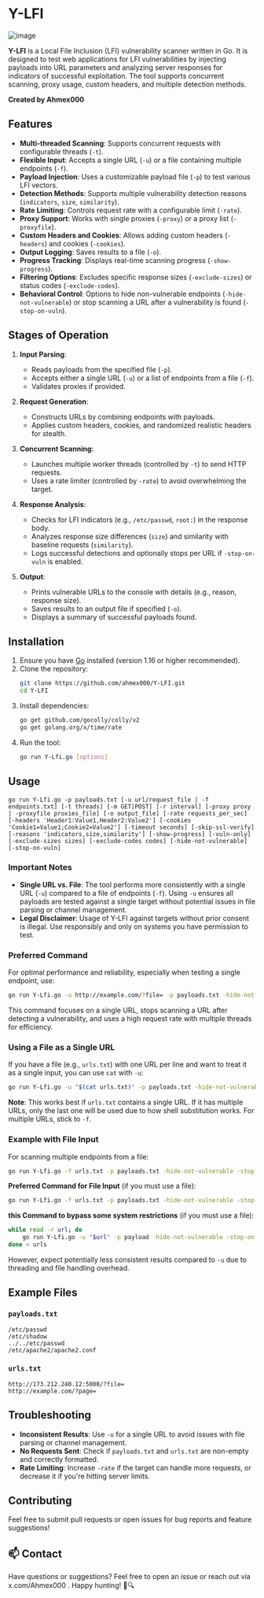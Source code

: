 # Y-LFI

![image](https://github.com/user-attachments/assets/a13d887a-9331-4d80-bb13-19c11dd3eba7)


**Y-LFI** is a Local File Inclusion (LFI) vulnerability scanner written in Go. It is designed to test web applications for LFI vulnerabilities by injecting payloads into URL parameters and analyzing server responses for indicators of successful exploitation. The tool supports concurrent scanning, proxy usage, custom headers, and multiple detection methods.

**Created by Ahmex000**

## Features
- **Multi-threaded Scanning**: Supports concurrent requests with configurable threads (`-t`).
- **Flexible Input**: Accepts a single URL (`-u`) or a file containing multiple endpoints (`-f`).
- **Payload Injection**: Uses a customizable payload file (`-p`) to test various LFI vectors.
- **Detection Methods**: Supports multiple vulnerability detection reasons (`indicators`, `size`, `similarity`).
- **Rate Limiting**: Controls request rate with a configurable limit (`-rate`).
- **Proxy Support**: Works with single proxies (`-proxy`) or a proxy list (`-proxyfile`).
- **Custom Headers and Cookies**: Allows adding custom headers (`-headers`) and cookies (`-cookies`).
- **Output Logging**: Saves results to a file (`-o`).
- **Progress Tracking**: Displays real-time scanning progress (`-show-progress`).
- **Filtering Options**: Excludes specific response sizes (`-exclude-sizes`) or status codes (`-exclude-codes`).
- **Behavioral Control**: Options to hide non-vulnerable endpoints (`-hide-not-vulnerable`) or stop scanning a URL after a vulnerability is found (`-stop-on-vuln`).

## Stages of Operation
1. **Input Parsing**:
   - Reads payloads from the specified file (`-p`).
   - Accepts either a single URL (`-u`) or a list of endpoints from a file (`-f`).
   - Validates proxies if provided.

2. **Request Generation**:
   - Constructs URLs by combining endpoints with payloads.
   - Applies custom headers, cookies, and randomized realistic headers for stealth.

3. **Concurrent Scanning**:
   - Launches multiple worker threads (controlled by `-t`) to send HTTP requests.
   - Uses a rate limiter (controlled by `-rate`) to avoid overwhelming the target.

4. **Response Analysis**:
   - Checks for LFI indicators (e.g., `/etc/passwd`, `root:`) in the response body.
   - Analyzes response size differences (`size`) and similarity with baseline requests (`similarity`).
   - Logs successful detections and optionally stops per URL if `-stop-on-vuln` is enabled.

5. **Output**:
   - Prints vulnerable URLs to the console with details (e.g., reason, response size).
   - Saves results to an output file if specified (`-o`).
   - Displays a summary of successful payloads found.

## Installation
1. Ensure you have [Go](https://golang.org/doc/install) installed (version 1.16 or higher recommended).
2. Clone the repository:
   ```bash
   git clone https://github.com/ahmex000/Y-LFI.git
   cd Y-LFI
   ```
3. Install dependencies:
   ```bash
   go get github.com/gocolly/colly/v2
   go get golang.org/x/time/rate
   ```
4. Run the tool:
   ```bash
   go run Y-Lfi.go [options]
   ```

## Usage
```
go run Y-Lfi.go -p payloads.txt [-u url/request_file | -f endpoints.txt] [-t threads] [-m GET|POST] [-r interval] [-proxy proxy | -proxyfile proxies_file] [-o output_file] [-rate requests_per_sec] [-headers 'Header1:Value1,Header2:Value2'] [-cookies 'Cookie1=Value1;Cookie2=Value2'] [-timeout seconds] [-skip-ssl-verify] [-reasons 'indicators,size,similarity'] [-show-progress] [-vuln-only] [-exclude-sizes sizes] [-exclude-codes codes] [-hide-not-vulnerable] [-stop-on-vuln]
```

### Important Notes
- **Single URL vs. File**: The tool performs more consistently with a single URL (`-u`) compared to a file of endpoints (`-f`). Using `-u` ensures all payloads are tested against a single target without potential issues in file parsing or channel management.
- **Legal Disclaimer**: Usage of Y-LFI against targets without prior consent is illegal. Use responsibly and only on systems you have permission to test.

### Preferred Command
For optimal performance and reliability, especially when testing a single endpoint, use:
```bash
go run Y-Lfi.go -u http://example.com/?file= -p payloads.txt -hide-not-vulnerable -stop-on-vuln -rate 100 -t 20 -reasons indicators,size,similarity
```
This command focuses on a single URL, stops scanning a URL after detecting a vulnerability, and uses a high request rate with multiple threads for efficiency.

### Using a File as a Single URL
If you have a file (e.g., `urls.txt`) with one URL per line and want to treat it as a single input, you can use `cat` with `-u`:
```bash
go run Y-Lfi.go -u "$(cat urls.txt)" -p payloads.txt -hide-not-vulnerable -stop-on-vuln -rate 100 -t 20 -reasons indicators,size,similarity
```
**Note**: This works best if `urls.txt` contains a single URL. If it has multiple URLs, only the last one will be used due to how shell substitution works. For multiple URLs, stick to `-f`.

### Example with File Input
For scanning multiple endpoints from a file:
```bash
go run Y-Lfi.go -f urls.txt -p payloads.txt -hide-not-vulnerable -stop-on-vuln -rate 100 -t 20 -reasons indicators,size,similarity
```
**Preferred Command for File Input** (if you must use a file):
```bash
go run Y-Lfi.go -f urls.txt -p payloads.txt -hide-not-vulnerable -stop-on-vuln -rate 100 -t 20 -reasons indicators,size,similarity
```

**this  Command to bypass some system restrictions** (if you must use a file):
```bash
while read -r url; do
    go run Y-Lfi.go -u "$url" -p payload -hide-not-vulnerable -stop-on-vuln -rate 100 -t 20 -reasons indicators,size,similarity
done < urls

```
However, expect potentially less consistent results compared to `-u` due to threading and file handling overhead.

## Example Files
### `payloads.txt`
```
/etc/passwd
/etc/shadow
../../etc/passwd
/etc/apache2/apache2.conf
```

### `urls.txt`
```
http://173.212.240.12:5000/?file=
http://example.com/?page=
```

## Troubleshooting
- **Inconsistent Results**: Use `-u` for a single URL to avoid issues with file parsing or channel management.
- **No Requests Sent**: Check if `payloads.txt` and `urls.txt` are non-empty and correctly formatted.
- **Rate Limiting**: Increase `-rate` if the target can handle more requests, or decrease it if you're hitting server limits.

## Contributing
Feel free to submit pull requests or open issues for bug reports and feature suggestions!

## 📫 Contact
Have questions or suggestions? Feel free to open an issue or reach out via x.com/Ahmex000 . Happy hunting! 🐛🔍
